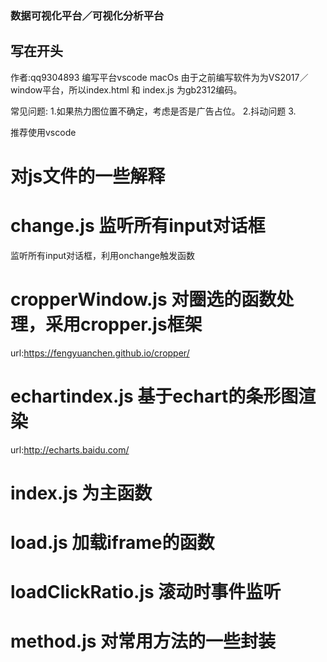 ### 数据可视化平台／可视化分析平台
## 写在开头
作者:qq9304893 编写平台vscode macOs
由于之前编写软件为为VS2017／window平台，所以index.html 和 index.js 为gb2312编码。 

常见问题:
1.如果热力图位置不确定，考虑是否是广告占位。
2.抖动问题
3.

推荐使用vscode 
# 对js文件的一些解释 
   
# change.js 监听所有input对话框
监听所有input对话框，利用onchange触发函数
# cropperWindow.js 对圈选的函数处理，采用cropper.js框架
url:https://fengyuanchen.github.io/cropper/
# echartindex.js 基于echart的条形图渲染
url:http://echarts.baidu.com/
# index.js 为主函数
# load.js 加载iframe的函数
# loadClickRatio.js 滚动时事件监听
# method.js 对常用方法的一些封装



